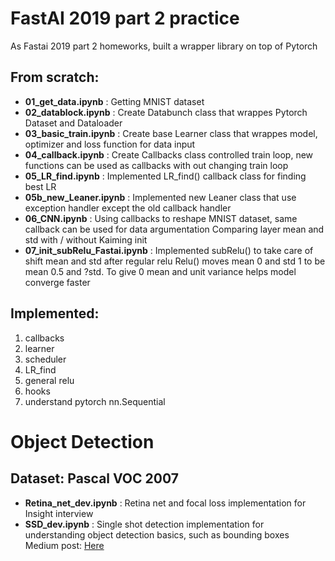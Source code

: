 # FastAI 2019 part 2 practice
As Fastai 2019 part 2 homeworks, built a wrapper library on top of Pytorch

## From scratch:

- **01_get_data.ipynb** : Getting MNIST dataset
- **02_datablock.ipynb** : Create Databunch class that wrappes Pytorch Dataset and Dataloader
- **03_basic_train.ipynb** : Create base Learner class that wrappes model, optimizer and loss function for data input
- **04_callback.ipynb** : Create Callbacks class controlled train loop, new functions can be used as callbacks with out changing train loop
- **05_LR_find.ipynb** : Implemented LR_find() callback class for finding best LR
- **05b_new_Leaner.ipynb** : Implemented new Leaner class that use exception handler except the old callback handler
- **06_CNN.ipynb** : Using callbacks to reshape MNIST dataset, same callback can be used for data argumentation
                     Comparing layer mean and std with / without Kaiming init
- **07_init_subRelu_Fastai.ipynb** : Implemented subRelu() to take care of shift mean and std after regular relu
                                     Relu() moves mean 0 and std 1 to be mean 0.5 and ?std. To give 0 mean and unit variance helps model converge faster

## Implemented:
1. callbacks
2. learner
3. scheduler
4. LR_find
5. general relu
6. hooks
7. understand pytorch nn.Sequential

# Object Detection

## Dataset: Pascal VOC 2007
- **Retina_net_dev.ipynb** : Retina net and focal loss implementation for Insight interview
- **SSD_dev.ipynb** : Single shot detection implementation for understanding object detection basics, such as bounding boxes                    
                      Medium post: [Here](https://medium.com/p/ec6e9286c92c/)
